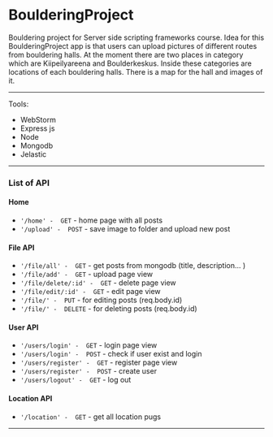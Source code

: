 # BoulderingProject

Bouldering project for Server side scripting frameworks course. 
Idea for this BoulderingProject app is that users can upload pictures
of different routes from bouldering halls. At the moment there are two places
in category which are Kiipeilyareena and Boulderkeskus. Inside these categories
are locations of each bouldering halls. There is a map for the hall and images of it.

---

Tools:
* WebStorm
* Express js
* Node
* Mongodb
* Jelastic

---

### List of API

#### Home 

* `'/home' -  GET`               -   home page with all posts  
* `'/upload' -  POST`            -   save image to folder and upload new post  

#### File API

* `'/file/all' -  GET`           -   get posts from mongodb (title, description... )  
* `'/file/add' -  GET`           -   upload page view  
* `'/file/delete/:id' -  GET`    -   delete page view  
* `'/file/edit/:id' -  GET`      -   edit page view  
* `'/file/' -  PUT`              -   for editing posts (req.body.id)  
* `'/file/' -  DELETE`           -   for deleting posts (req.body.id)  

#### User API

* `'/users/login' -  GET`        -   login page view  
* `'/users/login' -  POST`       -   check if user exist and login  
* `'/users/register' -  GET`     -   register page view  
* `'/users/register' -  POST`    -   create user  
* `'/users/logout' -  GET`       -   log out  

#### Location API

* `'/location' -  GET`           -   get all location pugs  

---
